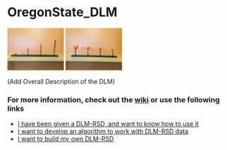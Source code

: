 # OregonState_DLM 

<img src="https://github.com/OSU-Geomatics/OregonState_DLM/blob/master/doc/img/RSDlenghs.jpg" width="128">
<img src="https://github.com/OSU-Geomatics/OregonState_DLM/blob/master/doc/img/RSDweights.jpg" width="128">

(Add Overall Description of the DLM)

### For more information, check out the [wiki](home) or use the following links

- [I have been given a DLM-RSD, and want to know how to use it](howtouse)
- [I want to develop an algorithm to work with DLM-RSD data](contribute)
- [I want to build my own DLM-RSD](designandfabrication)